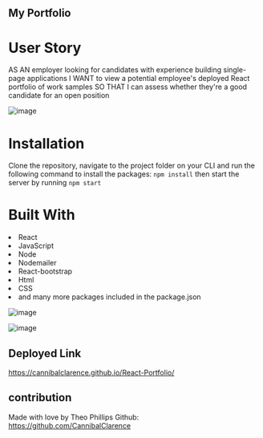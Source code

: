 ## My Portfolio

# User Story
AS AN employer looking for candidates with experience building single-page applications
I WANT to view a potential employee's deployed React portfolio of work samples
SO THAT I can assess whether they're a good candidate for an open position

![image](https://user-images.githubusercontent.com/100390351/183328866-3ed86582-4431-4b34-bc6a-3921a0e8a868.png)

# Installation
Clone the repository, navigate to the project folder on your CLI and run the following command to install the packages: `npm install`
then start the server by running `npm start`

# Built With
<li>
React
</li>

<li>
JavaScript
</li>

<li>
Node
</li>

<li>
Nodemailer
</li>

<li>
React-bootstrap
</li>

<li>
Html
</li>

<li>
CSS
</li>

<li>
and many more packages included in the package.json
</li>



![image](https://user-images.githubusercontent.com/100390351/183330367-a3863ca7-6dca-4006-9ec4-101a8a3ed9ba.png)

![image](https://user-images.githubusercontent.com/100390351/183330430-6c84fae0-f5dc-4106-bd7a-9ecd66744603.png)

## Deployed Link
https://cannibalclarence.github.io/React-Portfolio/


## contribution
Made with love by Theo Phillips
Github: https://github.com/CannibalClarence


